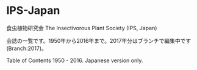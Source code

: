 # IPS-Japan
食虫植物研究会 The Insectivorous Plant Society (IPS, Japan)

会誌の一覧です。1950年から2016年まで。2017年分はブランチで編集中です(Branch:2017)。

Table of Contents 1950 - 2016. Japanese version only.
